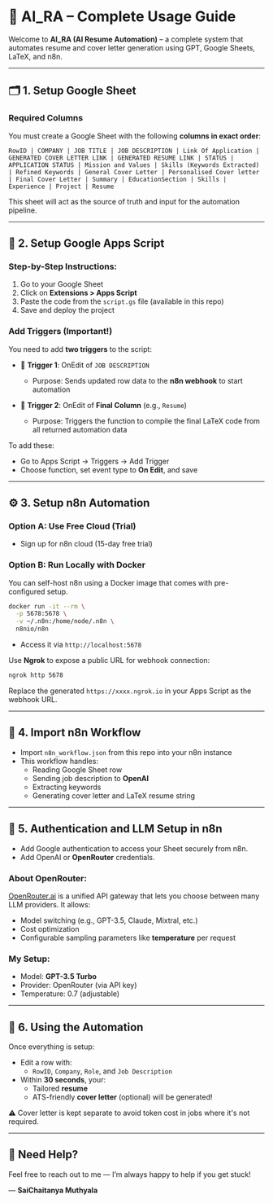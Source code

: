 # 📘 AI_RA – Complete Usage Guide

Welcome to **AI_RA (AI Resume Automation)** – a complete system that automates resume and cover letter generation using GPT, Google Sheets, LaTeX, and n8n.

---

## 🗂️ 1. Setup Google Sheet

### Required Columns
You must create a Google Sheet with the following **columns in exact order**:

```
RowID | COMPANY | JOB TITLE | JOB DESCRIPTION | Link Of Application | GENERATED COVER LETTER LINK | GENERATED RESUME LINK | STATUS | APPLICATION STATUS | Mission and Values | Skills (Keywords Extracted) | Refined Keywords | General Cover Letter | Personalised Cover letter | Final Cover Letter | Summary | EducationSection | Skills | Experience | Project | Resume
```

This sheet will act as the source of truth and input for the automation pipeline.

---

## 🧠 2. Setup Google Apps Script

### Step-by-Step Instructions:

1. Go to your Google Sheet
2. Click on **Extensions > Apps Script**
3. Paste the code from the `script.gs` file (available in this repo)
4. Save and deploy the project

### Add Triggers (Important!)
You need to add **two triggers** to the script:

- 🔹 **Trigger 1**: OnEdit of `JOB DESCRIPTION`
  - Purpose: Sends updated row data to the **n8n webhook** to start automation

- 🔹 **Trigger 2**: OnEdit of **Final Column** (e.g., `Resume`)
  - Purpose: Triggers the function to compile the final LaTeX code from all returned automation data

To add these:
- Go to Apps Script → Triggers → Add Trigger
- Choose function, set event type to **On Edit**, and save

---

## ⚙️ 3. Setup n8n Automation

### Option A: Use Free Cloud (Trial)
- Sign up for n8n cloud (15-day free trial)

### Option B: Run Locally with Docker
You can self-host n8n using a Docker image that comes with pre-configured setup.

```bash
docker run -it --rm \
  -p 5678:5678 \
  -v ~/.n8n:/home/node/.n8n \
  n8nio/n8n
```

- Access it via `http://localhost:5678`

Use **Ngrok** to expose a public URL for webhook connection:
```bash
ngrok http 5678
```

Replace the generated `https://xxxx.ngrok.io` in your Apps Script as the webhook URL.

---

## 🔄 4. Import n8n Workflow

- Import `n8n_workflow.json` from this repo into your n8n instance
- This workflow handles:
  - Reading Google Sheet row
  - Sending job description to **OpenAI**
  - Extracting keywords
  - Generating cover letter and LaTeX resume string

---

## 🔐 5. Authentication and LLM Setup in n8n

- Add Google authentication to access your Sheet securely from n8n.
- Add OpenAI or **OpenRouter** credentials.

### About OpenRouter:
[OpenRouter.ai](https://openrouter.ai) is a unified API gateway that lets you choose between many LLM providers. It allows:
- Model switching (e.g., GPT-3.5, Claude, Mixtral, etc.)
- Cost optimization
- Configurable sampling parameters like **temperature** per request

### My Setup:
- Model: **GPT-3.5 Turbo**
- Provider: OpenRouter (via API key)
- Temperature: 0.7 (adjustable)

---

## 🚀 6. Using the Automation

Once everything is setup:

- Edit a row with:
  - `RowID`, `Company`, `Role`, and `Job Description`
- Within **30 seconds**, your:
  - Tailored **resume**
  - ATS-friendly **cover letter** (optional)
  will be generated!

⚠️ Cover letter is kept separate to avoid token cost in jobs where it's not required.

---

## 🤝 Need Help?

Feel free to reach out to me — I’m always happy to help if you get stuck!

— **SaiChaitanya Muthyala**
